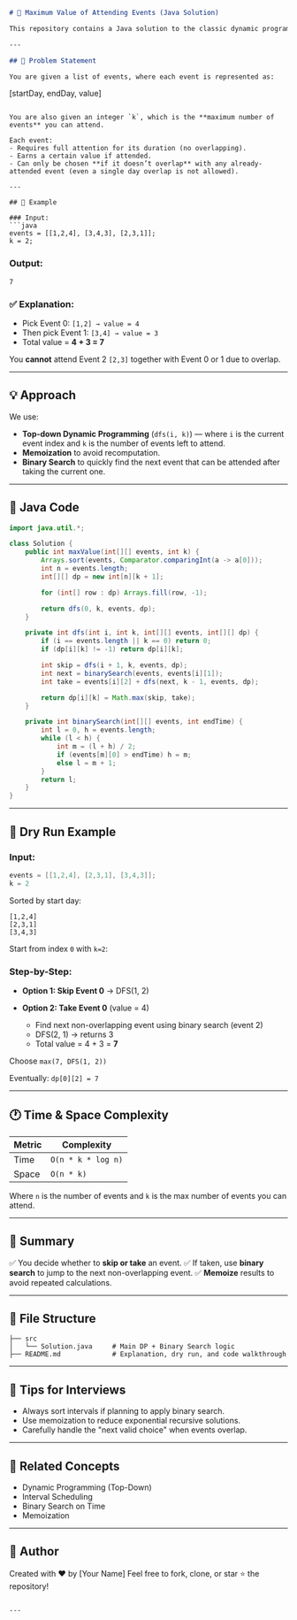 
```markdown
# 🎯 Maximum Value of Attending Events (Java Solution)

This repository contains a Java solution to the classic dynamic programming problem: **Maximize the total value by attending at most `k` non-overlapping events**.

---

## 📖 Problem Statement

You are given a list of events, where each event is represented as:

```

\[startDay, endDay, value]

````

You are also given an integer `k`, which is the **maximum number of events** you can attend.

Each event:
- Requires full attention for its duration (no overlapping).
- Earns a certain value if attended.
- Can only be chosen **if it doesn’t overlap** with any already-attended event (even a single day overlap is not allowed).

---

## 🧪 Example

### Input:
```java
events = [[1,2,4], [3,4,3], [2,3,1]];
k = 2;
````

### Output:

```
7
```

### ✅ Explanation:

* Pick Event 0: `[1,2] → value = 4`
* Then pick Event 1: `[3,4] → value = 3`
* Total value = **4 + 3 = 7**

You **cannot** attend Event 2 `[2,3]` together with Event 0 or 1 due to overlap.

---

## 💡 Approach

We use:

* **Top-down Dynamic Programming** (`dfs(i, k)`) — where `i` is the current event index and `k` is the number of events left to attend.
* **Memoization** to avoid recomputation.
* **Binary Search** to quickly find the next event that can be attended after taking the current one.

---

## 🔁 Java Code

```java
import java.util.*;

class Solution {
    public int maxValue(int[][] events, int k) {
        Arrays.sort(events, Comparator.comparingInt(a -> a[0]));
        int n = events.length;
        int[][] dp = new int[n][k + 1];

        for (int[] row : dp) Arrays.fill(row, -1);

        return dfs(0, k, events, dp);
    }

    private int dfs(int i, int k, int[][] events, int[][] dp) {
        if (i == events.length || k == 0) return 0;
        if (dp[i][k] != -1) return dp[i][k];

        int skip = dfs(i + 1, k, events, dp);
        int next = binarySearch(events, events[i][1]);
        int take = events[i][2] + dfs(next, k - 1, events, dp);

        return dp[i][k] = Math.max(skip, take);
    }

    private int binarySearch(int[][] events, int endTime) {
        int l = 0, h = events.length;
        while (l < h) {
            int m = (l + h) / 2;
            if (events[m][0] > endTime) h = m;
            else l = m + 1;
        }
        return l;
    }
}
```

---

## 🧠 Dry Run Example

### Input:

```java
events = [[1,2,4], [2,3,1], [3,4,3]];
k = 2
```

Sorted by start day:

```
[1,2,4]
[2,3,1]
[3,4,3]
```

Start from index `0` with `k=2`:

### Step-by-Step:

* **Option 1: Skip Event 0** → DFS(1, 2)
* **Option 2: Take Event 0** (value = 4)

  * Find next non-overlapping event using binary search (event 2)
  * DFS(2, 1) → returns 3
  * Total value = 4 + 3 = **7**

Choose `max(7, DFS(1, 2))`

Eventually: `dp[0][2] = 7`

---

## 🕐 Time & Space Complexity

| Metric | Complexity         |
| ------ | ------------------ |
| Time   | `O(n * k * log n)` |
| Space  | `O(n * k)`         |

Where `n` is the number of events and `k` is the max number of events you can attend.

---

## 🧾 Summary

✅ You decide whether to **skip or take** an event.
✅ If taken, use **binary search** to jump to the next non-overlapping event.
✅ **Memoize** results to avoid repeated calculations.

---

## 📂 File Structure

```
├── src
│   └── Solution.java     # Main DP + Binary Search logic
├── README.md             # Explanation, dry run, and code walkthrough
```

---

## 📌 Tips for Interviews

* Always sort intervals if planning to apply binary search.
* Use memoization to reduce exponential recursive solutions.
* Carefully handle the "next valid choice" when events overlap.

---

## 🧠 Related Concepts

* Dynamic Programming (Top-Down)
* Interval Scheduling
* Binary Search on Time
* Memoization

---

## 📢 Author

Created with ❤️ by \[Your Name]
Feel free to fork, clone, or star ⭐ the repository!

```

---

```
